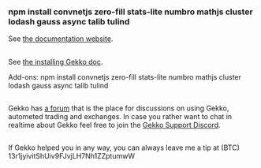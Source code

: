 



### npm install convnetjs zero-fill stats-lite numbro mathjs cluster lodash gauss async talib tulind

See [the documentation website](https://gekko.wizb.it/docs/introduction/about_gekko.html).

## 

See [the installing Gekko doc](https://gekko.wizb.it/docs/installation/installing_gekko.html).

Add-ons: npm install convnetjs zero-fill stats-lite numbro mathjs cluster lodash gauss async talib tulind

## 

Gekko has [a forum](https://forum.gekko.wizb.it/) that is the place for discussions on using Gekko, autometed trading and exchanges. In case you rather want to chat in realtime about Gekko feel free to join the [Gekko Support Discord](https://discord.gg/26wMygt).

##

If Gekko helped you in any way, you can always leave me a tip at (BTC) 13r1jyivitShUiv9FJvjLH7Nh1ZZptumwW
